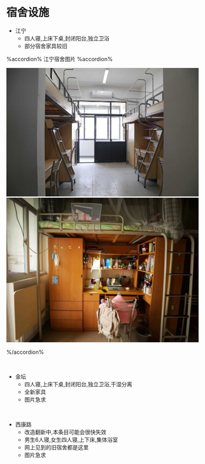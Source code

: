 # 宿舍设施

- 江宁
  - 四人寝,上床下桌,封闭阳台,独立卫浴
  - 部分宿舍家具较旧

%accordion% 江宁宿舍图片 %accordion%

![新家具版宿舍江宁](/新生不得不尝的知识/image/新家具版宿舍%20江宁.jpg)
![旧家具版宿舍江宁](/新生不得不尝的知识/image/旧家具版宿舍%20江宁.jpg)

%/accordion%


<br>

- 金坛
  - 四人寝,上床下桌,封闭阳台,独立卫浴,干湿分离
  - 全新家具
  - 图片急求
<br>

- 西康路
  - 改造翻新中,本条目可能会很快失效
  - 男生6人寝,女生四人寝,上下床,集体浴室
  - 网上见到的旧宿舍都是这里
  - 图片急求